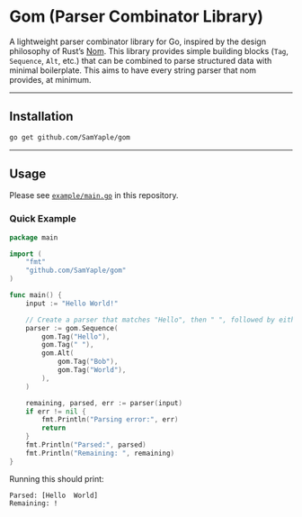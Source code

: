 # Gom (Parser Combinator Library)

A lightweight parser combinator library for Go, inspired by the design philosophy of Rust’s [Nom](https://github.com/geal/nom). This library provides simple building blocks (`Tag`, `Sequence`, `Alt`, etc.) that can be combined to parse structured data with minimal boilerplate. This aims to have every string parser that nom provides, at minimum.

---

## Installation

```bash
go get github.com/SamYaple/gom
```

---

## Usage

Please see [`example/main.go`](example/main.go) in this repository.

### Quick Example

```go
package main

import (
    "fmt"
    "github.com/SamYaple/gom"
)

func main() {
    input := "Hello World!"

    // Create a parser that matches "Hello", then " ", followed by either "Bob" or "World"
    parser := gom.Sequence(
        gom.Tag("Hello"),
        gom.Tag(" "),
        gom.Alt(
            gom.Tag("Bob"),
            gom.Tag("World"),
        ),
    )

    remaining, parsed, err := parser(input)
    if err != nil {
        fmt.Println("Parsing error:", err)
        return
    }
    fmt.Println("Parsed:", parsed)
    fmt.Println("Remaining: ", remaining)
}
```

Running this should print:
```
Parsed: [Hello  World]
Remaining: !
```

